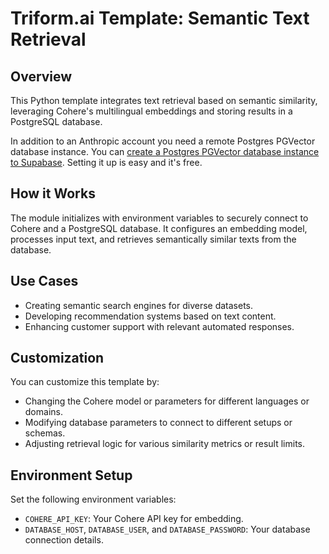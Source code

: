 # Triform.ai Template: Semantic Text Retrieval

## Overview
This Python template integrates text retrieval based on semantic similarity, leveraging Cohere's multilingual embeddings and storing results in a PostgreSQL database.

In addition to an Anthropic account you need a remote Postgres PGVector database instance. You can [create a Postgres PGVector database instance to Supabase](https://supabase.com/docs/guides/database/extensions/pgvector). Setting it up is easy and it's free.  

## How it Works
The module initializes with environment variables to securely connect to Cohere and a PostgreSQL database. It configures an embedding model, processes input text, and retrieves semantically similar texts from the database.

## Use Cases
- Creating semantic search engines for diverse datasets.
- Developing recommendation systems based on text content.
- Enhancing customer support with relevant automated responses.

## Customization
You can customize this template by:
- Changing the Cohere model or parameters for different languages or domains.
- Modifying database parameters to connect to different setups or schemas.
- Adjusting retrieval logic for various similarity metrics or result limits.

## Environment Setup
Set the following environment variables:
- `COHERE_API_KEY`: Your Cohere API key for embedding.
- `DATABASE_HOST`, `DATABASE_USER`, and `DATABASE_PASSWORD`: Your database connection details.